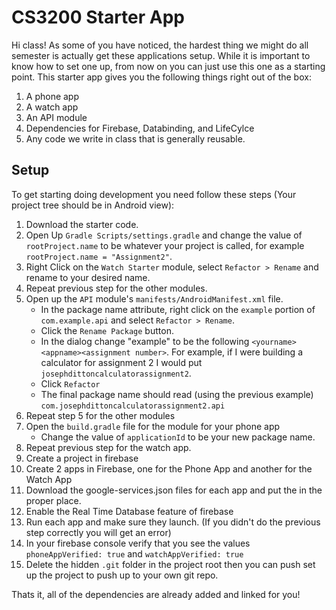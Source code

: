 # CS3200 Starter App
Hi class! As some of you have noticed, the hardest thing we might do all semester is actually get these applications setup. While it is important to know how to set one up, from now on you can just use this one as a starting point. This starter app gives you the following things right out of the box:

1. A phone app
2. A watch app
3. An API module
4. Dependencies for Firebase, Databinding, and LifeCylce
5. Any code we write in class that is generally reusable.

## Setup
To get starting doing development you need follow these steps (Your project tree should be in Android view):

1. Download the starter code.
1. Open Up `Gradle Scripts/settings.gradle` and change the value of `rootProject.name` to be whatever your project is called, for example `rootProject.name = "Assignment2"`.
1. Right Click on the `Watch Starter` module, select `Refactor > Rename` and rename to your desired name.
1. Repeat previous step for the other modules.
1. Open up the `API` module's `manifests/AndroidManifest.xml` file.
    -  In the package name attribute, right click on the `example` portion of `com.example.api` and select `Refactor > Rename`.
    - Click the `Rename Package` button.
    - In the dialog change "example" to be the following `<yourname><appname><assignment number>`. For example, if I were building a calculator for assignment 2 I would put `josephdittoncalculatorassignment2`.
    - Click `Refactor`
    - The final package name should read (using the previous example) `com.josephdittoncalculatorassignment2.api`
1. Repeat step 5 for the other modules
1. Open the `build.gradle` file for the module for your phone app
    - Change the value of `applicationId` to be your new package name.
1. Repeat previous step for the watch app.
1. Create a project in firebase
1. Create 2 apps in Firebase, one for the Phone App and another for the Watch App
1. Download the google-services.json files for each app and put the in the proper place.
1. Enable the Real Time Database feature of firebase
1. Run each app and make sure they launch. (If you didn't do the previous step correctly you will get an error)
1. In your firebase console verify that you see the values `phoneAppVerified: true` and `watchAppVerified: true`
1. Delete the hidden `.git` folder in the project root then you can push set up the project to push up to your own git repo.

Thats it, all of the dependencies are already added and linked for you!